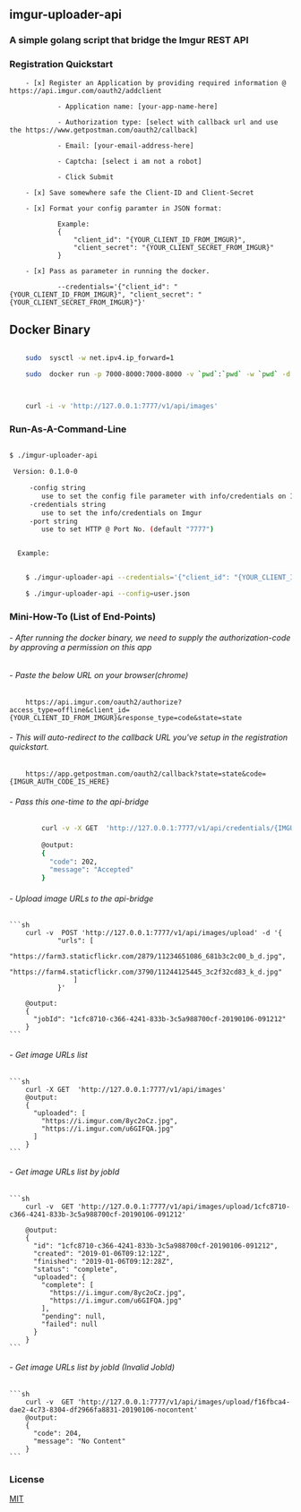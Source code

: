## imgur-uploader-api

### A simple golang script that bridge the Imgur REST API

### Registration Quickstart

	 
		- [x] Register an Application by providing required information @ https://api.imgur.com/oauth2/addclient
		
				- Application name: [your-app-name-here]
				
				- Authorization type: [select with callback url and use the https://www.getpostman.com/oauth2/callback]
				
				- Email: [your-email-address-here]
				
				- Captcha: [select i am not a robot]
				
				- Click Submit
				
		- [x] Save somewhere safe the Client-ID and Client-Secret
		
		- [x] Format your config paramter in JSON format:
		        
				Example: 
				{
					"client_id": "{YOUR_CLIENT_ID_FROM_IMGUR}", 
					"client_secret": "{YOUR_CLIENT_SECRET_FROM_IMGUR}"
				}
				
		- [x] Pass as parameter in running the docker.
		
				--credentials='{"client_id": "{YOUR_CLIENT_ID_FROM_IMGUR}", "client_secret": "{YOUR_CLIENT_SECRET_FROM_IMGUR}"}'


				
## Docker Binary


```sh

    sudo  sysctl -w net.ipv4.ip_forward=1

    sudo  docker run -p 7000-8000:7000-8000 -v `pwd`:`pwd` -w `pwd` -d --name imgur-uploader-api-latest  bayugyug/imgur-uploader-api:latest --port 7777   --credentials='{"client_id": "{YOUR_CLIENT_ID_FROM_IMGUR}", "client_secret": "{YOUR_CLIENT_SECRET_FROM_IMGUR}"}'



    curl -i -v 'http://127.0.0.1:7777/v1/api/images'

```


### Run-As-A-Command-Line


```sh

$ ./imgur-uploader-api

 Version: 0.1.0-0

	 -config string
		use to set the config file parameter with info/credentials on Imgur
	 -credentials string
		use to set the info/credentials on Imgur
	 -port string
		use to set HTTP @ Port No. (default "7777")


  Example:


	$ ./imgur-uploader-api --credentials='{"client_id": "{YOUR_CLIENT_ID_FROM_IMGUR}", "client_secret": "{YOUR_CLIENT_SECRET_FROM_IMGUR}"}'

	$ ./imgur-uploader-api --config=user.json


```

				
### Mini-How-To (List of End-Points)

###### 	- After running the docker binary, we need to supply the authorization-code by approving a permission on this app 
	  
###### 	- Paste the below URL on your browser(chrome)
			
		https://api.imgur.com/oauth2/authorize?access_type=offline&client_id={YOUR_CLIENT_ID_FROM_IMGUR}&response_type=code&state=state

###### 	- This will auto-redirect to the callback URL you've setup in the registration quickstart.
	   
	    https://app.getpostman.com/oauth2/callback?state=state&code={IMGUR_AUTH_CODE_IS_HERE}
		
###### 	- Pass this one-time to the api-bridge 

```sh
	    curl -v -X GET  'http://127.0.0.1:7777/v1/api/credentials/{IMGUR_AUTH_CODE_IS_HERE}'
		
		@output:
		{
		  "code": 202,
		  "message": "Accepted"
		}
```		
	
###### - Upload image URLs to the api-bridge
	
	```sh
		curl -v  POST 'http://127.0.0.1:7777/v1/api/images/upload' -d '{
				"urls": [
					"https://farm3.staticflickr.com/2879/11234651086_681b3c2c00_b_d.jpg",
					"https://farm4.staticflickr.com/3790/11244125445_3c2f32cd83_k_d.jpg"
					]
				}'
				
		@output:
		{
		  "jobId": "1cfc8710-c366-4241-833b-3c5a988700cf-20190106-091212"
		}
	```
	
###### 	- Get image URLs list
			
	```sh		
		curl -X GET  'http://127.0.0.1:7777/v1/api/images'
		@output:
		{
		  "uploaded": [
			"https://i.imgur.com/8yc2oCz.jpg",
			"https://i.imgur.com/u6GIFQA.jpg"
		  ]
		}
	```	
		
###### - Get image URLs list by jobId
	
	
	```sh
		curl -v  GET 'http://127.0.0.1:7777/v1/api/images/upload/1cfc8710-c366-4241-833b-3c5a988700cf-20190106-091212'  
		
		@output:
		{
		  "id": "1cfc8710-c366-4241-833b-3c5a988700cf-20190106-091212",
		  "created": "2019-01-06T09:12:12Z",
		  "finished": "2019-01-06T09:12:28Z",
		  "status": "complete",
		  "uploaded": {
			"complete": [
			  "https://i.imgur.com/8yc2oCz.jpg",
			  "https://i.imgur.com/u6GIFQA.jpg"
			],
			"pending": null,
			"failed": null
		  }
		}
	```
			
###### - Get image URLs list by jobId (Invalid JobId)
	
	```sh
		curl -v  GET 'http://127.0.0.1:7777/v1/api/images/upload/f16fbca4-dae2-4c73-8304-df2966fa8831-20190106-nocontent' 
		@output:
		{
		  "code": 204,
		  "message": "No Content"
		}
	```
	
	
	
### License

[MIT](https://bayugyug.mit-license.org/)
